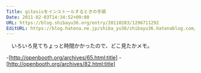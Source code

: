 ```yaml
---
Title: gitosisをインストールするときの手順
Date: 2011-02-03T14:34:52+09:00
URL: https://blog.shibayu36.org/entry/20110203/1296711292
EditURL: https://blog.hatena.ne.jp/shiba_yu36/shibayu36.hatenablog.com/atom/entry/12704591929888039043
---
```


　いろいろ見てちょっと時間かかったので、どこ見たかメモ。

-[http://openbooth.org/archives/65.html:title]
-[http://openbooth.org/archives/82.html:title]
